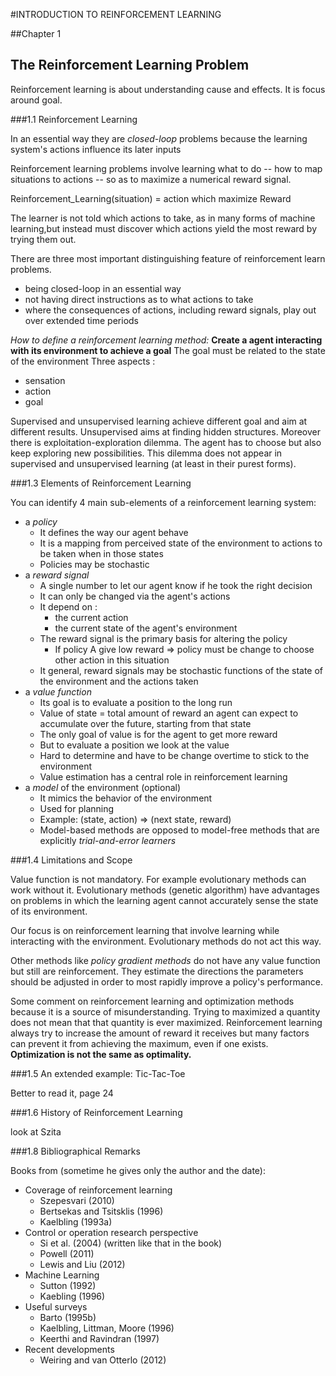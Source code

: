 #INTRODUCTION TO REINFORCEMENT LEARNING

##Chapter 1
## The Reinforcement Learning Problem

Reinforcement learning is about understanding cause and effects. It is focus around goal.

###1.1 Reinforcement Learning

In an essential way they are *closed-loop* problems because the learning system's actions influence its later inputs

Reinforcement learning problems involve learning what to do -- how to map situations to actions -- so as to maximize a numerical reward signal.

Reinforcement_Learning(situation) = action which maximize Reward

The learner is not told which actions to take, as in many forms of machine learning,but instead must discover which actions yield the most reward by trying them out.

There are three most important distinguishing feature of reinforcement learn  problems.
- being closed-loop in an essential way
- not having direct instructions as to what actions to take
- where the consequences of actions, including reward signals, play out over extended time periods


*How to define a reinforcement learning method:*
**Create a agent interacting with its environment to achieve a goal**
The goal must be related to the state of the environment
Three aspects :
- sensation
- action
- goal

Supervised and unsupervised learning achieve different goal and aim at different results.
Unsupervised aims at finding hidden structures.
Moreover there is exploitation-exploration dilemma. The agent has to choose but also keep exploring new possibilities.
This dilemma does not appear in supervised and unsupervised learning (at least in their purest forms).


###1.3 Elements of Reinforcement Learning

You can identify 4 main sub-elements of a reinforcement learning system:
- a *policy*
  - It defines the way our agent behave
  - It is a mapping from perceived state of the environment to actions to be taken when in those states
  - Policies may be stochastic
- a *reward signal*
  - A single number to let our agent know if he took the right decision
  - It can only be changed via the agent's actions
  - It depend on :
    - the current action
    - the current state of the agent's environment
  - The reward signal is the primary basis for altering the policy
    - If policy A give low reward => policy must be change to choose other action in this situation
  - It general, reward signals may be stochastic functions of the state of the environment and the actions taken
- a *value function*
  - Its goal is to evaluate a position to the long run
  - Value of state = total amount of reward an agent can expect to accumulate over the future, starting from that state
  - The only goal of value is for the agent to get more reward
  - But to evaluate a position we look at the value
  - Hard to determine and have to be change overtime to stick to the environment
  - Value estimation has a central role in reinforcement learning
- a *model* of the environment (optional)
  - It mimics the behavior of the environment
  - Used for planning
  - Example: (state, action) => (next state, reward)
  - Model-based methods are opposed to model-free methods that are explicitly *trial-and-error learners*

###1.4 Limitations and Scope

Value function is not mandatory. For example evolutionary methods can work without it.
Evolutionary methods (genetic algorithm) have advantages on problems in which the learning agent cannot accurately sense the state of its environment.

Our focus is on reinforcement learning that involve learning while interacting with the environment.
Evolutionary methods do not act this way.

Other methods like *policy gradient methods* do not have any value function but still are reinforcement.
They estimate the directions the parameters should be adjusted in order to most rapidly improve a policy's performance.

Some comment on reinforcement learning and optimization methods because it is a source of misunderstanding.
Trying to maximized a quantity does not mean that that quantity is ever maximized.
Reinforcement learning always try to increase the amount of reward it receives but many factors can prevent it from achieving the maximum, even if one exists.
**Optimization is not the same as optimality.**

###1.5 An extended example: Tic-Tac-Toe

Better to read it, page 24

###1.6 History of Reinforcement Learning

look at Szita

###1.8 Bibliographical Remarks

Books from (sometime he gives only the author and the date):
- Coverage of reinforcement learning
  - Szepesvari (2010)
  - Bertsekas and Tsitsklis (1996)
  - Kaelbling (1993a)
- Control or operation research perspective
  - Si et al. (2004) (written like that in the book)
  - Powell (2011)
  - Lewis and Liu (2012)
- Machine Learning
  - Sutton (1992)
  - Kaebling (1996)
- Useful surveys
  - Barto (1995b)
  - Kaelbling, Littman, Moore (1996)
  - Keerthi and Ravindran (1997)
- Recent developments
  - Weiring and van Otterlo (2012)

